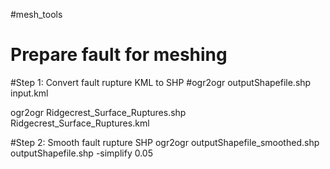 #mesh_tools

# Prepare fault for meshing
#Step 1: Convert fault rupture KML to SHP
#ogr2ogr outputShapefile.shp input.kml

ogr2ogr Ridgecrest_Surface_Ruptures.shp Ridgecrest_Surface_Ruptures.kml

#Step 2: Smooth fault rupture SHP
ogr2ogr outputShapefile_smoothed.shp outputShapefile.shp -simplify 0.05
